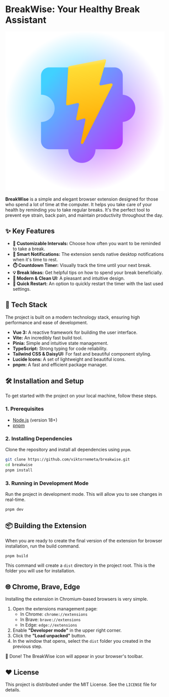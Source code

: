 # BreakWise: Your Healthy Break Assistant

![BreakWise Logo](./public/icon-with-shadow.svg)

**BreakWise** is a simple and elegant browser extension designed for those who spend a lot of time at the computer. It helps you take care of your health by reminding you to take regular breaks. It's the perfect tool to prevent eye strain, back pain, and maintain productivity throughout the day.

## ✨ Key Features

*   **🧘 Customizable Intervals:** Choose how often you want to be reminded to take a break.
*   **🔔 Smart Notifications:** The extension sends native desktop notifications when it's time to rest.
*   **⏱️ Countdown Timer:** Visually track the time until your next break.
*   **💡 Break Ideas:** Get helpful tips on how to spend your break beneficially.
*   **🎨 Modern & Clean UI:** A pleasant and intuitive design.
*   **🔄 Quick Restart:** An option to quickly restart the timer with the last used settings.

## 🚀 Tech Stack

The project is built on a modern technology stack, ensuring high performance and ease of development.

*   **Vue 3:** A reactive framework for building the user interface.
*   **Vite:** An incredibly fast build tool.
*   **Pinia:** Simple and intuitive state management.
*   **TypeScript:** Strong typing for code reliability.
*   **Tailwind CSS & DaisyUI:** For fast and beautiful component styling.
*   **Lucide Icons:** A set of lightweight and beautiful icons.
*   **pnpm:** A fast and efficient package manager.

## 🛠️ Installation and Setup

To get started with the project on your local machine, follow these steps.

### 1. Prerequisites

*   [Node.js](https://nodejs.org/) (version 18+)
*   [pnpm](https://pnpm.io/installation)

### 2. Installing Dependencies

Clone the repository and install all dependencies using `pnpm`.

```bash
git clone https://github.com/viktornemeta/breakwise.git
cd breakwise
pnpm install
```

### 3. Running in Development Mode

Run the project in development mode. This will allow you to see changes in real-time.

```bash
pnpm dev
```

## 📦 Building the Extension

When you are ready to create the final version of the extension for browser installation, run the build command.

```bash
pnpm build
```

This command will create a `dist` directory in the project root. This is the folder you will use for installation.

## 🌐 Chrome, Brave, Edge

Installing the extension in Chromium-based browsers is very simple.

1.  Open the extensions management page:
    *   In Chrome: `chrome://extensions`
    *   In Brave: `brave://extensions`
    *   In Edge: `edge://extensions`
2.  Enable **"Developer mode"** in the upper right corner.
3.  Click the **"Load unpacked"** button.
4.  In the window that opens, select the `dist` folder you created in the previous step.

🎉 Done! The BreakWise icon will appear in your browser's toolbar.

## ❤️ License

This project is distributed under the MIT License. See the `LICENSE` file for details. 
